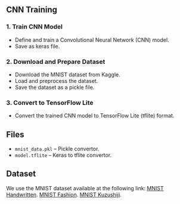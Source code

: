 ## CNN Training 
### 1. Train CNN Model
- Define and train a Convolutional Neural Network (CNN) model.
- Save as keras file.

### 2. Download and Prepare Dataset
- Download the MNIST dataset from Kaggle.
- Load and preprocess the dataset.
- Save the dataset as a pickle file.

### 3. Convert to TensorFlow Lite
- Convert the trained CNN model to TensorFlow Lite (tflite) format.

## Files
- `mnist_data.pkl` – Pickle convertor.
- `model.tflite` – Keras to tflite convertor.

## Dataset
We use the MNIST dataset available at the following link:
[MNIST Handwritten](https://www.kaggle.com/datasets/hojjatk/mnist-dataset).
[MNIST Fashion](https://www.kaggle.com/datasets/zalando-research/fashionmnist).
[MNIST Kuzushiji](https://www.kaggle.com/datasets/anokas/kuzushiji).

